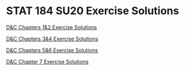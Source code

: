 # STAT 184 SU20 Exercise Solutions


[D&C Chapters 1&2 Exercise Solutions](https://emilystrong.github.io/STAT184/DC_Exercises_Chapters_1_-_2-Solutions.html)

[D&C Chapters 3&4 Exercise Solutions](https://emilystrong.github.io/STAT184/DC_Exercises_Chapters_3_-_4_Solutions.html)

[D&C Chapters 5&6 Exercise Solutions](https://emilystrong.github.io/STAT184/DC_Exercises_Chapters_5_-_6_Solutions.html)

[D&C Chapter 7 Exercise Solutions](https://emilystrong.github.io/STAT184/DC_Exercises_Chapter_7_Solutions.html)
